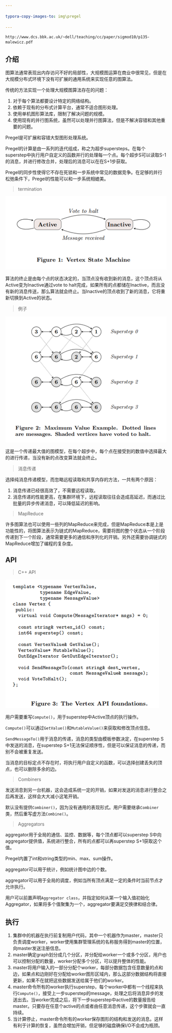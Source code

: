 ```yaml
---

typora-copy-images-to: img\pregel

---
```


```pdf
http://www.dcs.bbk.ac.uk/~dell/teaching/cc/paper/sigmod10/p135-malewicz.pdf
```

## 介绍

图算法通常表现出内存访问不好的局部性，大规模图运算在商业中很常见，但是在大规模分布式环境下没有可扩展的通用系统来实现任意的图算法。

传统的方法实现一个处理大规模图算法存在的问题：

1. 对于每个算法都要设计特定的网络结构。
2. 依赖于现有的分布式计算平台，通常不适合图形处理。
3. 使用单机图形算法库，限制了解决问题的规模。
4. 使用现有的并行图系统，虽然可以处理并行图算法，但是不解决容错和其他重要的问题。

Pregel是可扩展和容错大型图形处理系统。

Pregel的计算是由一系列的迭代组成，称之为超步supersteps。在每个superstep中执行用户自定义的函数并行的处理每一个点。每个超步S可以读取S-1的消息，并进行修改合并，处理后的消息可以在在S+1步获取。

Pregel的同步性使得它不存在死锁和一步系统中常见的数据竞争。在足够的并行松弛条件下，Pregel的性能可以和一步系统相媲美。



> termination

![image-20201226131205121](img/pregel/image-20201226131205121.png)

算法的终止是由每个点的状态决定的，当顶点没有收到新的消息，这个顶点将从Active变为Inactive通过vote to halt完成，如果所有的点都储在Inactive，而且没有新的消息传送，那么算法就会终止。当Inactive的顶点收到了新的消息，它将重新切换到Active的状态。



> 例子

![image-20201226131443887](img/pregel/image-20201226131443887.png)

这是一个传递最大值的图模型，在每个超步中，每个点在接受到的数值中选择最大的进行传递，当没有新的点改变算法就会终止。



> 消息传递

选择纯消息传递模型，而忽略远程读取和共享内存的方法，一共有两个原因：

1. 消息传递已经很高效了，不需要远程读取。
2. 消息传递的性能更高，在集群环境下，远程读取往往会造成高延迟，而通过比批量的异步传递消息，可以降低延迟的影响。



> MapReduce

许多图算法也可以使用一些列的MapReduce来完成，但是MapReduce本是上是功能性的，将图算法表示为链式的MapReduce，需要将图的整个状态从一个阶段传递到下一个阶段，通常需要更多的通信和序列化的开销。另外还需要协调链式的MapReduce增加了编程的复杂度。



## API



> C++ API

![image-20201226132722176](img/pregel/image-20201226132722176.png)

用户需要重写`Compute()`，用于superstep中Active顶点的执行操作。

`Compute()`可以通过`GetValue()`和`MutableValue()`来获取和修改顶点信息。

`SendMessageTo()`用于消息的传递，消息的类型由模板参数决定，在superstep S中发送的消息，在superstep S+1无法保证顺序性，但是可以保证消息的传递，而别不会被重复发送。

当消息的目标定点不存在时，将执行用户自定义的函数，可以选择创建丢失的顶点，也可以删除多余的边。



> Combiners

发送消息到另一台机器，这会造成系统一定的开销，如果对发送的消息进行整合之后再发送，这样会大大减小这笔开销。

默认没有提供`Combiner()`，因为没有通用的表现形式。用户需要继承`Combiner`类，然后重写虚方法`Combine()`。



> Aggregators

aggregator用于全局的通信、监控、数据等，每个顶点都可以superstep S中向aggregator提供值，系统进行整合，所有的点都可以再superstep S+1获取这个值。

Pregel内置了int和string类型的min、max、sum操作。

aggregator可以用于统计，例如统计图中边的个数。

aggregator可以用于全局的调度，例如当所有顶点满足一定的条件时当前节点才允许执行。

用户可以前置声明`Aggregator class`，并指定如何从第一个输入值初始化Aggregator，如果将多个值聚集为一个，aggregator要满足交换律和结合律。



## 执行



1. 集群中的机器在执行前复制用户代码，其中一个机器作为master，master只负责调度worker，worker使用集群管理系统的名称服务得到master的位置，向master发送注册信息。
2. master确定graph划分成几个分区，并分配给worker一个或多个分区，用户也可以控制分配的数量，worker分配多个分区，可以提升整体的性能。
3. master将用户输入的一部分分配个worker，每部分数据包含任意数量的点和边，如果点和边刚好在分配给worker图形区域内，那么这部分数据结构将直接更新，如果不在就把这些数据发送给属于他们的worker。
4. master命令所有的worker执行superstep，每个worker中都有一个线程来执行`Compute()`，接受上一步superstep的message，处理之后将消息异步的发送出去。当worker完成之后，将下一步superstep中active的数量报告给master。只要存在任意个active的点或者由任意消息传递，这个步骤就会一直持续。
5. 当计算停止，master命令所有的worker保存图形的结构和发送的消息。这样有利于计算的恢复，虽然会增加开销，但足够的磁盘确保I/O不会成为瓶颈。











